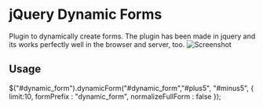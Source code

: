 jQuery Dynamic Forms
====================

Plugin to dynamically create forms. The plugin has been made in jquery and its works perfectly well in the browser and server, too.
![Screenshot](https://raw.githubusercontent.com/Hemant411/dynamic-form/master/screenshot.png)

## Usage

  $("#dynamic_form").dynamicForm("#dynamic_form","#plus5", "#minus5", {
		        limit:10,
		        formPrefix : "dynamic_form",
		        normalizeFullForm : false
		    });
